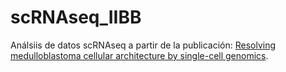 # scRNAseq_IIBB

Análsiis de datos scRNAseq a partir de la publicación: [Resolving medulloblastoma cellular architecture by single-cell genomics](https://pubmed.ncbi.nlm.nih.gov/34077540/).
